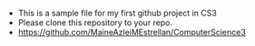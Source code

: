 - This is a sample file for my first github project in CS3
- Please clone this repository to your repo.
- https://github.com/MaineAzleiMEstrellan/ComputerScience3

